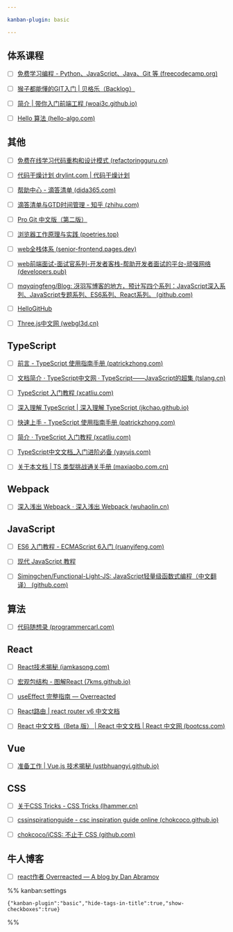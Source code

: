 ```yaml
---

kanban-plugin: basic

---
```


## 体系课程

- [ ] [免费学习编程 - Python、JavaScript、Java、Git 等 (freecodecamp.org)](https://www.freecodecamp.org/chinese/learn)
- [ ] [猴子都能懂的GIT入门 | 贝格乐（Backlog）](https://backlog.com/git-tutorial/cn/)
- [ ] [简介 | 带你入门前端工程 (woai3c.github.io)](https://woai3c.github.io/introduction-to-front-end-engineering/#%E7%AE%80%E4%BB%8B)
- [ ] [Hello 算法 (hello-algo.com)](https://www.hello-algo.com/)


## 其他

- [ ] [免费在线学习代码重构和设计模式 (refactoringguru.cn)](https://refactoringguru.cn/)
- [ ] [代码干燥计划 drylint.com | 代码干燥计划](https://drylint.com/)
- [ ] [帮助中心 - 滴答清单 (dida365.com)](https://help.dida365.com/articles/6950689216619610112)
- [ ] [滴答清单与GTD时间管理 - 知乎 (zhihu.com)](https://www.zhihu.com/column/timehack)
- [ ] [Pro Git 中文版（第二版）](https://www.progit.cn/#_pro_git)
- [ ] [浏览器工作原理与实践 (poetries.top)](https://blog.poetries.top/browser-working-principle/)
- [ ] [web全栈体系 (senior-frontend.pages.dev)](https://senior-frontend.pages.dev/)
- [ ] [web前端面试-面试官系列-开发者客栈-帮助开发者面试的平台-顽强网络 (developers.pub)](https://www.developers.pub/wiki/1065322)
- [ ] [mqyqingfeng/Blog: 冴羽写博客的地方，预计写四个系列：JavaScript深入系列、JavaScript专题系列、ES6系列、React系列。 (github.com)](https://github.com/mqyqingfeng/Blog)
- [ ] [HelloGitHub](https://hellogithub.com/)
- [ ] [Three.js中文网 (webgl3d.cn)](http://www.webgl3d.cn/)


## TypeScript

- [ ] [前言 - TypeScript 使用指南手册 (patrickzhong.com)](http://www.patrickzhong.com/TypeScript/)
- [ ] [文档简介 · TypeScript中文网 · TypeScript——JavaScript的超集 (tslang.cn)](https://www.tslang.cn/docs/home.html)
- [ ] [TypeScript 入门教程 (xcatliu.com)](https://ts.xcatliu.com/)
- [ ] [深入理解 TypeScript | 深入理解 TypeScript (jkchao.github.io)](https://jkchao.github.io/typescript-book-chinese/)
- [ ] [快速上手 - TypeScript 使用指南手册 (patrickzhong.com)](http://www.patrickzhong.com/TypeScript/zh/tutorials/index.html)
- [ ] [简介 · TypeScript 入门教程 (xcatliu.com)](https://ts.xcatliu.com/introduction/index.html)
- [ ] [TypeScript中文文档_入门进阶必备 (yayujs.com)](https://ts.yayujs.com/#%E8%B5%B7%E5%9B%A0)
- [ ] [关于本文档 | TS 类型挑战通关手册 (maxiaobo.com.cn)](https://blog.maxiaobo.com.cn/type-challenge/dist/)


## Webpack

- [ ] [深入浅出 Webpack · 深入浅出 Webpack (wuhaolin.cn)](http://webpack.wuhaolin.cn/)


## JavaScript

- [ ] [ES6 入门教程 - ECMAScript 6入门 (ruanyifeng.com)](https://es6.ruanyifeng.com/)
- [ ] [现代 JavaScript 教程](https://zh.javascript.info/)
- [ ] [Simingchen/Functional-Light-JS: JavaScript轻量级函数式编程（中文翻译） (github.com)](https://github.com/Simingchen/Functional-Light-JS)


## 算法

- [ ] [代码随想录 (programmercarl.com)](https://programmercarl.com/)


## React

- [ ] [React技术揭秘 (iamkasong.com)](https://react.iamkasong.com/)
- [ ] [宏观包结构 - 图解React (7kms.github.io)](https://7kms.github.io/react-illustration-series/main/macro-structure/)
- [ ] [useEffect 完整指南 — Overreacted](https://overreacted.io/zh-hans/a-complete-guide-to-useeffect/)
- [ ] [React路由 | react router v6 中文文档](http://www.reactrouter.cn/)
- [ ] [React 中文文档（Beta 版） | React 中文文档 | React 中文网 (bootcss.com)](https://react.bootcss.com/)


## Vue

- [ ] [准备工作 | Vue.js 技术揭秘 (ustbhuangyi.github.io)](https://ustbhuangyi.github.io/vue-analysis/v2/prepare/)


## CSS

- [ ] [关于CSS Tricks - CSS Tricks (lhammer.cn)](https://lhammer.cn/You-need-to-know-css/#/zh-cn/introduce?v=1)
- [ ] [cssinspirationguide - csc inspiration guide online (chokcoco.github.io)](https://chokcoco.github.io/CSS-Inspiration/#/)
- [ ] [chokcoco/iCSS: 不止于 CSS (github.com)](https://github.com/chokcoco/iCSS)


## 牛人博客

- [ ] [react作者 Overreacted — A blog by Dan Abramov](https://overreacted.io/)




%% kanban:settings
```
{"kanban-plugin":"basic","hide-tags-in-title":true,"show-checkboxes":true}
```
%%